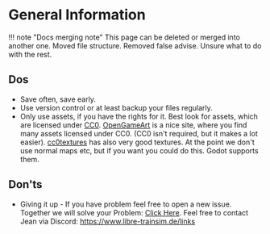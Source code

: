 # General Information

!!! note "Docs merging note"
    This page can be deleted or merged into another one. Moved file structure. Removed false advise. Unsure what to do with the rest.

## Dos
- Save often, save early.
- Use version control or at least backup your files regularly.
- Only use assets, if you have the rights for it. Best look for assets, which are licensed under [CC0](https://creativecommons.org/publicdomain/zero/1.0/deed.de). [OpenGameArt](https://opengameart.org/) is a nice site, where you find many assets licensed under CC0. (CC0 isn't required, but it makes a lot easier). [cc0textures](https://cc0textures.com/) has also very good textures. At the point we don't use normal maps etc, but if you want you could do this. Godot supports them.

## Don'ts
- Giving it up - If you have problem feel free to open a new issue. Together we will solve your Problem: [Click Here](https://github.com/Libre-TrainSim/Libre-TrainSim/issues/new). Feel free to contact Jean via Discord: https://www.libre-trainsim.de/links